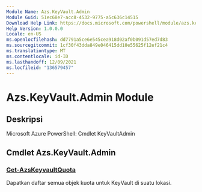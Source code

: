 ```yaml
---
Module Name: Azs.KeyVault.Admin
Module Guid: 51ec68e7-acc8-4532-9775-a5c636c14515
Download Help Link: https://docs.microsoft.com/powershell/module/azs.keyvault.admin
Help Version: 1.0.0.0
Locale: en-US
ms.openlocfilehash: dd7791a5ce6e545cea918d02af0b091d57ed7d83
ms.sourcegitcommit: 1cf30f43dda849e046415dd10e55625f12ef21c4
ms.translationtype: MT
ms.contentlocale: id-ID
ms.lasthandoff: 12/09/2021
ms.locfileid: "136579457"
---
```

# Azs.KeyVault.Admin Module
## Deskripsi
Microsoft Azure PowerShell: Cmdlet KeyVaultAdmin

## Cmdlet Azs.KeyVault.Admin
### [Get-AzsKeyvaultQuota](Get-AzsKeyvaultQuota.md)
Dapatkan daftar semua objek kuota untuk KeyVault di suatu lokasi.

